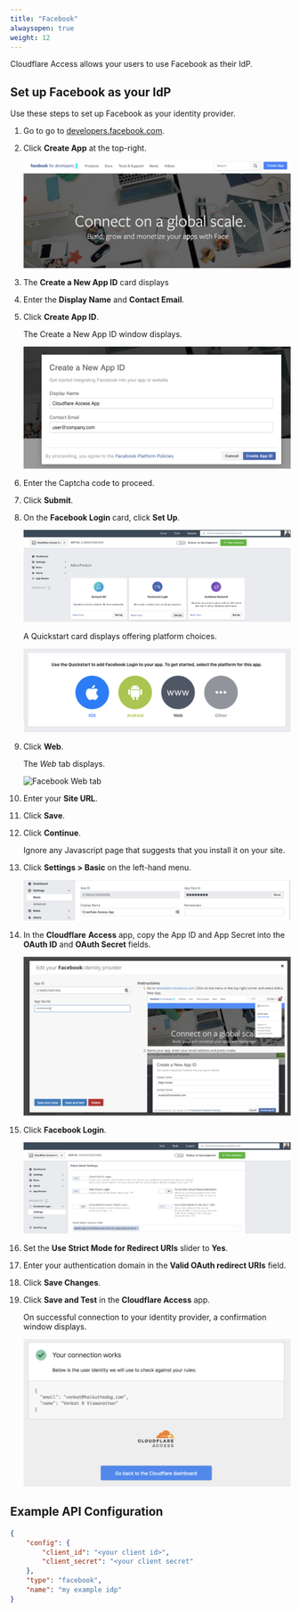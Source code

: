 ```yaml
---
title: "Facebook"
alwaysopen: true
weight: 12
---
```


Cloudflare Access allows your users to use Facebook as their IdP.

## Set up Facebook as your IdP

Use these steps to set up Facebook as your identity provider.

1. Go to go to [developers.facebook.com](http://developers.facebook.com/).
2. Click **Create App** at the top-right.

    ![Facebook IdP Login page](../static/facebook/fb1.png)

3. The **Create a New App ID** card displays
4. Enter the **Display Name** and **Contact Email**.
5. Click **Create App ID**.

    The Create a New App ID window displays.

    ![Facebook Create New App ID](../static/facebook/fb2.png)

6. Enter the Captcha code to proceed.
7. Click **Submit**.
8. On the **Facebook Login** card, click **Set Up**.

    ![Facebook Add a Product](../static/facebook/fb3.png)

    A Quickstart card displays offering platform choices.

    ![Facebook Quickstart](../static/facebook/fb4.png)

9. Click **Web**.

    The _Web_ tab displays.

    ![Facebook Web tab](../static/facebook/fb.png)

10. Enter your **Site URL**.
11. Click **Save**.
12. Click **Continue**.

    Ignore any Javascript page that suggests that you install it on your site.

13. Click **Settings > Basic** on the left-hand menu.

    ![Facebook Settings](../static/facebook/fb6.png)

14. In the **Cloudflare** **Access** app, copy the App ID and App Secret into the **OAuth ID** and **OAuth Secret** fields.

    ![OAuth ID and OAuth Secret](../static/facebook/fb7.png)

15. Click **Facebook Login**.

    ![Facebook OAuth Settings](../static/facebook/fb8.png)

16. Set the **Use Strict Mode for Redirect URIs** slider to **Yes**.
17. Enter your authentication domain in the **Valid OAuth redirect URIs** field.
18. Click **Save Changes**.
19. Click **Save and Test** in the **Cloudflare Access** app.

    On successful connection to your identity provider, a confirmation window displays.

    ![Cloudflare Idp Connection Success](../static/facebook/fb9.png)

## Example API Configuration

```json
{
    "config": {
        "client_id": "<your client id>",
        "client_secret": "<your client secret"
    },
    "type": "facebook",
    "name": "my example idp"
}
